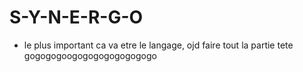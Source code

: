 # S-Y-N-E-R-G-O





- le plus important ca va etre le langage, ojd faire tout la partie tete gogogogoogogogogogogogogo

